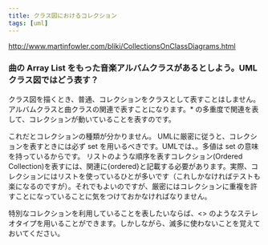 ```yaml
---
title: クラス図におけるコレクション
tags: [uml]
---
```


http://www.martinfowler.com/bliki/CollectionsOnClassDiagrams.html

### 曲の Array List をもった音楽アルバムクラスがあるとしよう。UMLクラス図ではどう表す？

クラス図を描くとき、普通、コレクションをクラスとして表すことはしません。アルバムクラスと曲クラスの関連で表すことになります。* の多重度で関連を表して、コレクションが動いていることを表すのです。

これだとコレクションの種類が分かりません。
UMLに厳密に従うと、コレクションを表すときには必ず set を用いるべきです。UMLでは、。多値は set の意味を持っているからです。
リストのような順序を表すコレクション(Ordered Collection)を表すには、関連に{ordered}と記載する必要があります。実際、コレクションにはリストを使っているひとが多いです（これしかなければテストも楽になるのですが）。それでもよいのですが、厳密にはコレクションに重複を許すことになっていることに気をつけておかなければなりません。

特別なコレクションを利用していることを表したいならば、<<doubly linked list>> のようなステレオタイプを用いることができます。しかしながら、滅多に使わないことを覚えておいてください。
